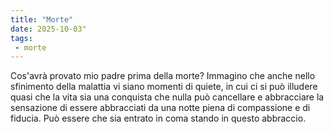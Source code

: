 ```yaml
---
title: "Morte"
date: 2025-10-03"
tags:
 - morte
---
```


Cos'avrà provato mio padre prima della morte? Immagino che anche nello sfinimento della malattia vi siano momenti di quiete, in cui ci si può illudere quasi che la vita sia una conquista che nulla può cancellare e abbracciare la sensazione di essere abbracciati da una notte piena di compassione e di fiducia. Può essere che sia entrato in coma stando in questo abbraccio.
